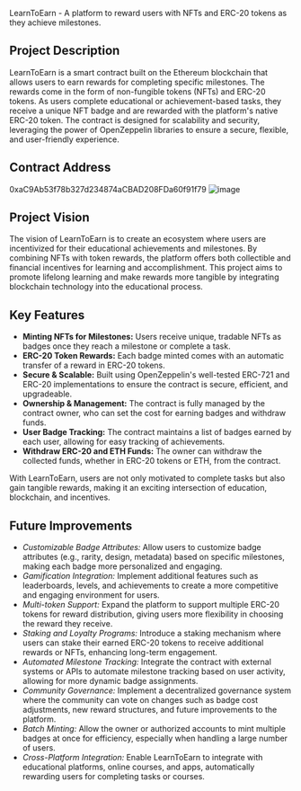 

LearnToEarn - A platform to reward users with NFTs and ERC-20 tokens as they achieve milestones.

## Project Description
LearnToEarn is a smart contract built on the Ethereum blockchain that allows users to earn rewards for completing specific milestones. The rewards come in the form of non-fungible tokens (NFTs) and ERC-20 tokens. As users complete educational or achievement-based tasks, they receive a unique NFT badge and are rewarded with the platform's native ERC-20 token. The contract is designed for scalability and security, leveraging the power of OpenZeppelin libraries to ensure a secure, flexible, and user-friendly experience.

## Contract Address
0xaC9Ab53f78b327d234874aCBAD208FDa60f91f79
![image](https://github.com/user-attachments/assets/691d6072-8ecd-44eb-974a-0ceb0341bf01)


## Project Vision
The vision of LearnToEarn is to create an ecosystem where users are incentivized for their educational achievements and milestones. By combining NFTs with token rewards, the platform offers both collectible and financial incentives for learning and accomplishment. This project aims to promote lifelong learning and make rewards more tangible by integrating blockchain technology into the educational process.

## Key Features
- **Minting NFTs for Milestones:** Users receive unique, tradable NFTs as badges once they reach a milestone or complete a task.
- **ERC-20 Token Rewards:** Each badge minted comes with an automatic transfer of a reward in ERC-20 tokens.
- **Secure & Scalable:** Built using OpenZeppelin's well-tested ERC-721 and ERC-20 implementations to ensure the contract is secure, efficient, and upgradeable.
- **Ownership & Management:** The contract is fully managed by the contract owner, who can set the cost for earning badges and withdraw funds.
- **User Badge Tracking:** The contract maintains a list of badges earned by each user, allowing for easy tracking of achievements.
- **Withdraw ERC-20 and ETH Funds:** The owner can withdraw the collected funds, whether in ERC-20 tokens or ETH, from the contract.

With LearnToEarn, users are not only motivated to complete tasks but also gain tangible rewards, making it an exciting intersection of education, blockchain, and incentives.


## Future Improvements
- *Customizable Badge Attributes:* Allow users to customize badge attributes (e.g., rarity, design, metadata) based on specific milestones, making each badge more personalized and engaging.
- *Gamification Integration:* Implement additional features such as leaderboards, levels, and achievements to create a more competitive and engaging environment for users.
- *Multi-token Support:* Expand the platform to support multiple ERC-20 tokens for reward distribution, giving users more flexibility in choosing the reward they receive.
- *Staking and Loyalty Programs:* Introduce a staking mechanism where users can stake their earned ERC-20 tokens to receive additional rewards or NFTs, enhancing long-term engagement.
- *Automated Milestone Tracking:* Integrate the contract with external systems or APIs to automate milestone tracking based on user activity, allowing for more dynamic badge assignments.
- *Community Governance:* Implement a decentralized governance system where the community can vote on changes such as badge cost adjustments, new reward structures, and future improvements to the platform.
- *Batch Minting:* Allow the owner or authorized accounts to mint multiple badges at once for efficiency, especially when handling a large number of users.
- *Cross-Platform Integration:* Enable LearnToEarn to integrate with educational platforms, online courses, and apps, automatically rewarding users for completing tasks or courses.

